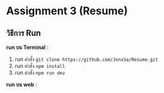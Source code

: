 # Assignment 3 (Resume)

## วิธีการ Run  
**run บน Terminal** :  
 1. run คำสั่ง ```git clone https://github.com/JxnxSa/Resume.git```
 2. run คำสั่ง ```npm install```
 3. run คำสั่ง ```npm run dev```
    
**run บน web** : 
 